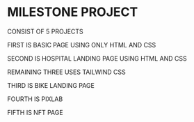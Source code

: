 # MILESTONE PROJECT

CONSIST OF 5 PROJECTS

FIRST IS BASIC PAGE USING ONLY HTML AND CSS

SECOND IS HOSPITAL LANDING PAGE USING HTML AND CSS

REMAINING THREE USES TAILWIND CSS

THIRD IS BIKE LANDING PAGE

FOURTH IS PIXLAB

FIFTH IS NFT PAGE
